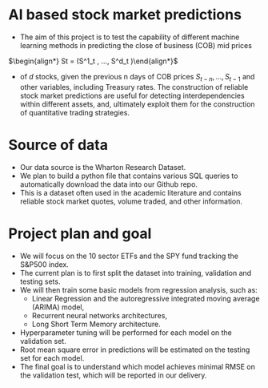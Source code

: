 # AI based stock market predictions

- The aim of this project is to test the capability of different machine learning methods in predicting the close of business (COB) mid prices

$\begin{align*} St = (S^1_t , ..., S^d_t )\end{align*}$

-  of $d$ stocks, given the previous n days of COB prices $S_{t−n}, ..., S_{t−1}$ and other variables, including Treasury rates. The construction of reliable stock market predictions are useful for detecting interdependencies within different assets, and, ultimately exploit them for the construction of quantitative trading strategies.

# Source of data

- Our data source is the Wharton Research Dataset.
- We plan to build a python file that contains various SQL queries to automatically download the data into our Github repo.
- This is a dataset often used in the academic literature and contains reliable stock market quotes, volume traded, and other information.

# Project plan and goal
- We will focus on the 10 sector ETFs and the SPY fund tracking the S&P500 index.
- The current plan is to first split the dataset into training, validation and testing sets.
- We will then train some basic models from regression analysis, such as:
  - Linear Regression and the autoregressive integrated moving average (ARIMA) model,
  - Recurrent neural networks architectures,
  - Long Short Term Memory architecture.
- Hyperparameter tuning will be performed for each model on the validation set.
- Root mean square error in predictions will be estimated on the testing set for each model.
- The final goal is to understand which model achieves minimal RMSE on the validation test, which will be reported in our delivery.
